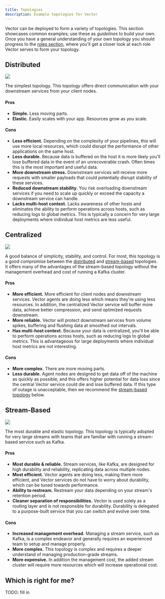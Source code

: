 ```yaml
---
title: Topologies
description: Example topologies for Vector
---
```


Vector can be deployed to form a variety of topologies. This section showcases common examples; use these as _guidelines_ to build your own. Once you have a general understanding of your own topology you should progress to the [roles section][docs.roles], where you'll get a closer look at each role Vector serves to form your topology.

## Distributed

![][assets.distributed]

The simplest topology. This topology offers direct communication with your downstream services from your client nodes.

#### Pros

* **Simple.** Less moving parts.
* **Elastic.** Easily scales with your app. Resources grow as you scale.

#### Cons 

* **Less efficient.** Depending on the complexity of your pipelines, this will use more local resources, which could disrupt the performance of other applications on the same host.
* **Less durable.** Because data is buffered on the host it is more likely you'll lose buffered data in the event of an unrecoverable crash. Often times this is the most important and useful data.
* **More downstream stress.** Downstream services will receive more requests with smaller payloads that could potentially disrupt stability of these services.
* **Reduced downstream stability.** You risk overloading downstream services if you need to scale up quickly or exceed the capacity a downstream service can handle.
* **Lacks multi-host context.** Lacks awareness of other hosts and eliminates the ability to perform operations across hosts, such as reducing logs to global metrics. This is typically a concern for very large deployments where individual host metrics are less useful.

## Centralized

![][assets.centralized-diagram]

A good balance of simplicity, stability, and control. For most, this topology is a good compromise between the [distributed](#distributed) and [stream-based](#stream-based) topologies. It offers many of the advantages of the stream-based topology without the management overhead and cost of running a Kafka cluster.

#### Pros

* **More efficient.** More efficient for client nodes and downstream services. Vector agents are doing less which means they're using less resources. In addition, the centralized Vector service will buffer more data, achieve better compression, and send optimized requests downstream.
* **More reliable.** Vector will protect downstream services from volume spikes, buffering and flushing data at smoothed out intervals.
* **Has multi-host context.** Because your data is centralized, you'll be able to perform operations across hosts, such as reducing logs to global metrics. This is advantageous for large deployments where individual host metrics are not interesting.

#### Cons

* **More complex.** There are more moving parts.
* **Less durable.** Agent nodes are designed to get data off of the machine as quickly as possible, and this offers higher potential for data loss since the central Vector service could die and lose buffered data. If this type of outage is unacceptable, then we recommend the [stream-based topology](#stream-based) below.

## Stream-Based

![][assets.stream-based]

The most durable and elastic topology. This topology is typically adopted for very large streams with teams that are familiar with running a stream-based service such as Kafka.

#### Pros

* **Most durable & reliable.** Stream services, like Kafka, are designed for high durability and reliability, replicating data across multiple nodes.
* **Most efficient.** Vector agents are doing less, making them more efficient, and Vector services do not have to worry about durability, which can be tuned towards performance.
* **Ability to restream.** Restream your data depending on your stream's retention period.
* **Cleaner separation of responsibilities.** Vector is used solely as a routing layer and is not responsible for durability. Durability is delegated to a purpose-built service that you can switch and evolve over time.

#### Cons

* **Increased management overhead.** Managing a stream service, such as Kafka, is a complex endeavor and generally requires an experienced team to setup and manage properly.
* **More complex.** This topology is complex and requires a deeper understand of managing production-grade streams.
* **More expensive.** In addition the management cost, the added stream cluster will require more resources which will increase operational cost.

## Which is right for me?

TODO: fill in


[assets.centralized-diagram]: ../../assets/centralized-diagram.svg
[assets.distributed]: ../../assets/distributed.svg
[assets.stream-based]: ../../assets/stream-based.svg
[docs.roles]: ../../setup/deployment/roles
